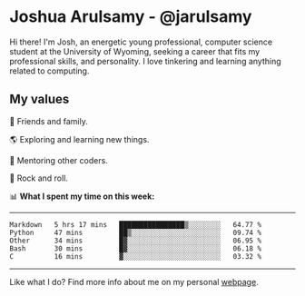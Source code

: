 # Joshua Arulsamy - @jarulsamy

Hi there! I'm Josh, an energetic young professional, computer science student at the University of Wyoming, seeking a career that fits my professional skills, and personality. I love tinkering and learning anything related to computing.

## My values

:yellow_heart: Friends and family.

:earth_americas: Exploring and learning new things.

:book: Mentoring other coders.

:guitar: Rock and roll.

:bar_chart: **What I spent my time on this week:**

------
<!--START_SECTION:waka-->
```text
Markdown   5 hrs 17 mins   ████████████████▒░░░░░░░░   64.77 % 
Python     47 mins         ██▒░░░░░░░░░░░░░░░░░░░░░░   09.74 % 
Other      34 mins         █▓░░░░░░░░░░░░░░░░░░░░░░░   06.95 % 
Bash       30 mins         █▓░░░░░░░░░░░░░░░░░░░░░░░   06.18 % 
C          16 mins         ▓░░░░░░░░░░░░░░░░░░░░░░░░   03.32 % 
```
<!--END_SECTION:waka-->
------

Like what I do? Find more info about me on my personal [webpage](https://arulsamy.me).
